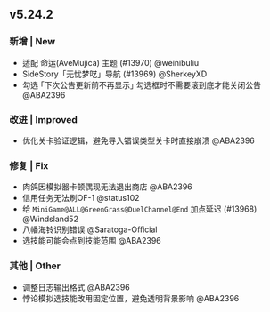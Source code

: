 ## v5.24.2

### 新增 | New

* 适配 命运(AveMujica) 主题 (#13970) @weinibuliu
* SideStory「无忧梦呓」导航 (#13969) @SherkeyXD
* 勾选 ｢下次公告更新前不再显示｣ 勾选框时不需要滚到底才能关闭公告 @ABA2396

### 改进 | Improved

* 优化关卡验证逻辑，避免导入错误类型关卡时直接崩溃 @ABA2396

### 修复 | Fix

* 肉鸽因模拟器卡顿偶现无法退出商店 @ABA2396
* 信用任务无法刷OF-1 @status102
* 给 `MiniGame@ALL@GreenGrass@DuelChannel@End` 加点延迟 (#13968) @Windsland52
* 八幡海铃识别错误 @Saratoga-Official
* 选技能可能会点到技能范围 @ABA2396

### 其他 | Other

* 调整日志输出格式 @ABA2396
* 悖论模拟选技能改用固定位置，避免透明背景影响 @ABA2396
